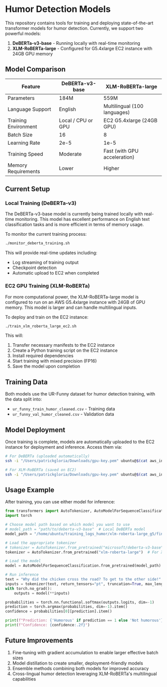 # Humor Detection Models

This repository contains tools for training and deploying state-of-the-art transformer models for humor detection. Currently, we support two powerful models:

1. **DeBERTa-v3-base** - Running locally with real-time monitoring
2. **XLM-RoBERTa-large** - Configured for G5.4xlarge EC2 instance with 24GB GPU memory

## Model Comparison

| Feature | DeBERTa-v3-base | XLM-RoBERTa-large |
|---------|----------------|-------------------|
| Parameters | 184M | 559M |
| Language Support | English | Multilingual (100 languages) |
| Training Environment | Local / CPU or GPU | EC2 G5.4xlarge (24GB GPU) |
| Batch Size | 16 | 8 |
| Learning Rate | 2e-5 | 1e-5 |
| Training Speed | Moderate | Fast (with GPU acceleration) |
| Memory Requirements | Lower | Higher |

## Current Setup

### Local Training (DeBERTa-v3)

The DeBERTa-v3-base model is currently being trained locally with real-time monitoring. This model has excellent performance on English text classification tasks and is more efficient in terms of memory usage.

To monitor the current training process:
```bash
./monitor_deberta_training.sh
```

This will provide real-time updates including:
- Log streaming of training output
- Checkpoint detection
- Automatic upload to EC2 when completed

### EC2 GPU Training (XLM-RoBERTa)

For more computational power, the XLM-RoBERTa-large model is configured to run on an AWS G5.4xlarge instance with 24GB of GPU memory. This model is larger and can handle multilingual inputs.

To deploy and train on the EC2 instance:
```bash
./train_xlm_roberta_large_ec2.sh
```

This will:
1. Transfer necessary manifests to the EC2 instance
2. Create a Python training script on the EC2 instance
3. Install required dependencies
4. Start training with mixed precision (FP16)
5. Save the model upon completion

## Training Data

Both models use the UR-Funny dataset for humor detection training, with the data split into:
- `ur_funny_train_humor_cleaned.csv` - Training data
- `ur_funny_val_humor_cleaned.csv` - Validation data

## Model Deployment

Once training is complete, models are automatically uploaded to the EC2 instance for deployment and inference. Access them via:

```bash
# For DeBERTa (uploaded automatically)
ssh -i "/Users/patrickgloria/Downloads/gpu-key.pem" ubuntu@$(cat aws_instance_ip.txt) "ls -la ~/humor_models/"

# For XLM-RoBERTa (saved on EC2)
ssh -i "/Users/patrickgloria/Downloads/gpu-key.pem" ubuntu@$(cat aws_instance_ip.txt) "ls -la ~/training_logs_humor/xlm-roberta-large_g5/"
```

## Usage Example

After training, you can use either model for inference:

```python
from transformers import AutoTokenizer, AutoModelForSequenceClassification
import torch

# Choose model path based on which model you want to use
# model_path = "path/to/deberta-v3-base"  # Local DeBERTa model
model_path = "/home/ubuntu/training_logs_humor/xlm-roberta-large_g5/final_model"  # EC2 XLM-RoBERTa

# Load the appropriate tokenizer
# tokenizer = AutoTokenizer.from_pretrained("microsoft/deberta-v3-base")  # For DeBERTa
tokenizer = AutoTokenizer.from_pretrained("xlm-roberta-large")  # For XLM-RoBERTa

# Load the model
model = AutoModelForSequenceClassification.from_pretrained(model_path)

# Run inference
text = "Why did the chicken cross the road? To get to the other side!"
inputs = tokenizer(text, return_tensors="pt", truncation=True, max_length=128)
with torch.no_grad():
    outputs = model(**inputs)

probabilities = torch.nn.functional.softmax(outputs.logits, dim=-1)
prediction = torch.argmax(probabilities, dim=-1).item()
confidence = probabilities[0][prediction].item()

print(f"Prediction: {'Humorous' if prediction == 1 else 'Not humorous'}")
print(f"Confidence: {confidence:.2f}")
```

## Future Improvements

1. Fine-tuning with gradient accumulation to enable larger effective batch sizes
2. Model distillation to create smaller, deployment-friendly models 
3. Ensemble methods combining both models for improved accuracy
4. Cross-lingual humor detection leveraging XLM-RoBERTa's multilingual capabilities
